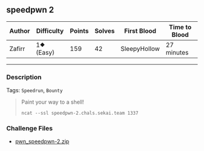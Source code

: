 ## speedpwn 2

| Author | Difficulty | Points | Solves | First Blood  | Time to Blood |
| ------ | ---------- | ------ | ------ | ------------ | ------------- |
| Zafirr | 1⯁ (Easy)  | 159    | 42     | SleepyHollow | 27 minutes    |

---

### Description

Tags: `Speedrun`, `Bounty`

<blockquote>

Paint your way to a shell!

`ncat --ssl speedpwn-2.chals.sekai.team 1337`

</blockquote>

### Challenge Files

- [pwn_speedpwn-2.zip](dist)
